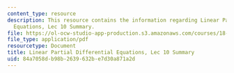 ```yaml
---
content_type: resource
description: This resource contains the information regarding Linear Partial Differential
  Equations, Lec 10 Summary.
file: https://ol-ocw-studio-app-production.s3.amazonaws.com/courses/18-303-linear-partial-differential-equations-analysis-and-numerics-fall-2014/84a7058db98b2639632be7d30a871a2d_MIT18_303F14_Lecture10.pdf
file_type: application/pdf
resourcetype: Document
title: Linear Partial Differential Equations, Lec 10 Summary
uid: 84a7058d-b98b-2639-632b-e7d30a871a2d
---
```

